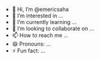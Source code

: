 - 👋 Hi, I’m @emericsaha
- 👀 I’m interested in ...
- 🌱 I’m currently learning ...
- 💞️ I’m looking to collaborate on ...
- 📫 How to reach me ...
- 😄 Pronouns: ...
- ⚡ Fun fact: ...

<!---
emericsaha/emericsaha is a ✨ special ✨ repository because its `README.md` (this file) appears on your GitHub profile.
You can click the Preview link to take a look at your changes.
--->

